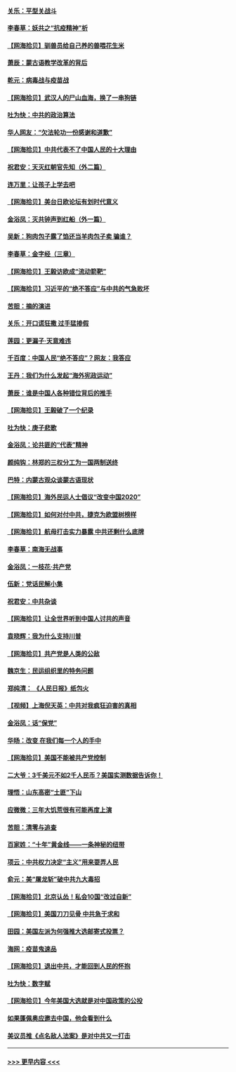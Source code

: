 #### [关乐：平型关战斗](../pages/nsc993/n12395387.md?t=09111551) 
#### [李春草：妖共之“抗疫精神”析](../pages/nsc993/n12395240.md?t=09111551) 
#### [【网海拾贝】驯兽员给自己养的兽喂花生米](../pages/nsc993/n12393919.md?t=09111551) 
#### [萧辰：蒙古语教学改革的背后](../pages/nsc993/n12393677.md?t=09111551) 
#### [乾元：病毒战与疫苗战](../pages/nsc993/n12393107.md?t=09111551) 
#### [【网海拾贝】武汉人的尸山血海，换了一串狗链](../pages/nsc993/n12393043.md?t=09111551) 
#### [吐为快：中共的政治算法](../pages/nsc993/n12390506.md?t=09111551) 
#### [华人网友：“欠法轮功一份感谢和道歉”](../pages/nsc993/n12390098.md?t=09111551) 
#### [【网海拾贝】中共代表不了中国人民的十大理由](../pages/nsc993/n12388155.md?t=09111551) 
#### [祝君安：天灭红朝官先知（外二篇）](../pages/nsc993/n12387957.md?t=09111551) 
#### [连万里：让孩子上学去吧](../pages/nsc993/n12385309.md?t=09111551) 
#### [【网海拾贝】美台日欧论坛有划时代意义](../pages/nsc993/n12385232.md?t=09111551) 
#### [金浴凤：灭共钟声到红船（外一篇）](../pages/nsc993/n12385154.md?t=09111551) 
#### [吴新：狗肉包子露了馅还当羊肉包子卖 骗谁？](../pages/nsc993/n12385133.md?t=09111551) 
#### [李春草：金字经（三章）](../pages/nsc993/n12383691.md?t=09111551) 
#### [【网海拾贝】王毅访欧成“流动箭靶”](../pages/nsc993/n12383338.md?t=09111551) 
#### [【网海拾贝】习近平的“绝不答应”与中共的气急败坏](../pages/nsc993/n12382819.md?t=09111551) 
#### [苦胆：摘的演进](../pages/nsc993/n12382619.md?t=09111551) 
#### [关乐：开口谎狂撒 过手猛掺假](../pages/nsc993/n12382604.md?t=09111551) 
#### [莲园：更漏子‧天意难违](../pages/nsc993/n12382598.md?t=09111551) 
#### [千百度：中国人民“绝不答应”？网友：我答应](../pages/nsc993/n12382024.md?t=09111551) 
#### [王丹：我们为什么发起“海外宪政运动”](../pages/nsc993/n12380286.md?t=09111551) 
#### [萧辰：谁是中国人各种错位背后的推手](../pages/nsc993/n12379800.md?t=09111551) 
#### [【网海拾贝】王毅破了一个纪录](../pages/nsc993/n12379251.md?t=09111551) 
#### [吐为快：庚子悲歌](../pages/nsc993/n12378821.md?t=09111551) 
#### [金浴凤：论共匪的“代表”精神](../pages/nsc993/n12377546.md?t=09111551) 
#### [颜纯钩：林郑的三权分工为一国两制送终](../pages/nsc993/n12377306.md?t=09111551) 
#### [巴特：内蒙古观众谈蒙古语现状](../pages/nsc993/n12376923.md?t=09111551) 
#### [【网海拾贝】海外民运人士倡议“改变中国2020”](../pages/nsc993/n12376682.md?t=09111551) 
#### [【网海拾贝】如何对付中共，捷克为欧盟树榜样](../pages/nsc993/n12374209.md?t=09111551) 
#### [【网海拾贝】航母打击实力暴露 中共还剩什么底牌](../pages/nsc993/n12371825.md?t=09111551) 
#### [李春草：南海无战事](../pages/nsc993/n12371159.md?t=09111551) 
#### [金浴凤：一枝花·共产党](../pages/nsc993/n12368757.md?t=09111551) 
#### [伍新：党话民解小集](../pages/nsc993/n12366907.md?t=09111551) 
#### [祝君安：中共杂谈](../pages/nsc993/n12366076.md?t=09111551) 
#### [【网海拾贝】让全世界听到中国人讨共的声音](../pages/nsc993/n12365569.md?t=09111551) 
#### [袁晓辉：我为什么支持川普](../pages/nsc993/n12362670.md?t=09111551) 
#### [【网海拾贝】共产党是人类的公敌](../pages/nsc993/n12363182.md?t=09111551) 
#### [魏京生：民运组织里的特务问题](../pages/nsc993/n12363010.md?t=09111551) 
#### [郑纯清： 《人民日报》纸包火](../pages/nsc993/n12362706.md?t=09111551) 
#### [【视频】上海倪天英：中共对我疯狂迫害的真相](../pages/nsc993/n12356341.md?t=09111551) 
#### [金浴凤：话“保党”](../pages/nsc993/n12361867.md?t=09111551) 
#### [华旸：改变 在我们每一个人的手中](../pages/nsc993/n12361774.md?t=09111551) 
#### [【网海拾贝】美国不能被共产党控制](../pages/nsc993/n12360271.md?t=09111551) 
#### [二大爷：3千美元不如2千人民币？美国实测数据告诉你！](../pages/nsc993/n12358563.md?t=09111551) 
#### [理悟：山东高密“土匪”下山](../pages/nsc993/n12358535.md?t=09111551) 
#### [应微微：三年大饥荒很有可能再度上演](../pages/nsc993/n12358523.md?t=09111551) 
#### [苦胆：清零与追查](../pages/nsc993/n12358501.md?t=09111551) 
#### [百家姓：“十年”黄金线——一条神秘的纽带](../pages/nsc993/n12358319.md?t=09111551) 
#### [项云：中共权力决定“主义”用来耍弄人民](../pages/nsc993/n12358172.md?t=09111551) 
#### [俞元：美“屠龙斩”破中共九大毒招](../pages/nsc993/n12357822.md?t=09111551) 
#### [【网海拾贝】北京认怂！私会10国“改过自新”](../pages/nsc993/n12357784.md?t=09111551) 
#### [【网海拾贝】美国刀刀见骨 中共急于求和](../pages/nsc993/n12355511.md?t=09111551) 
#### [田园：美国左派为何强推大选邮寄式投票？](../pages/nsc993/n12352963.md?t=09111551) 
#### [海网：疫苗鬼速品](../pages/nsc993/n12354438.md?t=09111551) 
#### [【网海拾贝】退出中共，才能回到人民的怀抱](../pages/nsc993/n12352634.md?t=09111551) 
#### [吐为快：数字赋](../pages/nsc993/n12352317.md?t=09111551) 
#### [【网海拾贝】今年美国大选就是对中国政策的公投](../pages/nsc993/n12350973.md?t=09111551) 
#### [如果蓬佩奥应邀去中国，他会看到什么](../pages/nsc993/n12350945.md?t=09111551) 
#### [美议员推《点名敌人法案》是对中共又一打击](../pages/nsc993/n12350765.md?t=09111551) 

----
#### [ >>> 更早内容 <<< ](../indexes/nsc993-earlier.md)
